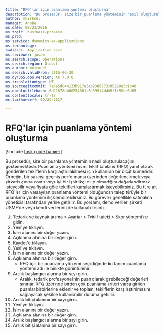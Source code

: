 ```yaml
--- 
title: "RFQ'lar için puanlama yöntemi oluşturma"
description: "Bu prosedür, size bir puanlama yönteminin nasıl oluşturulacağını göstermektedir."
author: mkirknel
manager: AnnBe
ms.date: 08/23/2016
ms.topic: business-process
ms.prod: 
ms.service: dynamics-ax-applications
ms.technology: 
audience: Application User
ms.reviewer: josaw
ms.search.scope: Operations
ms.search.region: Global
ms.author: mkirknel
ms.search.validFrom: 2016-06-30
ms.dyn365.ops.version: AX 7.0.0
ms.translationtype: HT
ms.sourcegitcommit: 7e0a5d044133b917a3eb9386773205218e5c1b40
ms.openlocfilehash: 6d72678db60254801c6c899f4d405f1c59de8d65
ms.contentlocale: tr-tr
ms.lasthandoff: 09/29/2017

---
```

# <a name="create-a-scoring-method-for-rfqs"></a>RFQ'lar için puanlama yöntemi oluşturma

[!include [task guide banner](../../includes/task-guide-banner.md)]

Bu prosedür, size bir puanlama yönteminin nasıl oluşturulacağını göstermektedir. Puanlama yöntemi resmi teklif talebine (RFQ) yanıt olarak gönderilen tekliflerin karşılaştırılabilmesi için kullanılan bir ölçüt kümesidir. Örneğin, bir satıcıyı geçmiş performansı üzerinden değerlendirmek veya şirketin çevre dostu veya iyi bir işbirlikçi olup olmadığını değerlendirmek isteyebilir veya fiyata göre teklifleri karşılaştırmak isteyebilirsiniz. Bu türe ait RFQ'ler için varsayılan puanlama yöntemi olduğundan talep türüyle bir puanlama yöntemini ilişkilendirebilirsiniz. Bu görevler genellikle satınalma yöneticisi tarafından yerine getirilir. Bu yordamı, demo verileri şirketi USMF'de veya kendi verilerinizde kullanabilirsiniz.

1. Tedarik ve kaynak atama > Ayarlar > Teklif talebi > Skor yöntemi'ne gidin.
2. Yeni'ye tıklayın.
3. İsim alanına bir değer yazın.
4. Açıklama alanına bir değer girin.
5. Kaydet'e tıklayın.
6. Yeni'ye tıklayın.
7. İsim alanına bir değer yazın.
8. Açıklama alanına bir değer girin.
    * RFQ için bir puanlama yöntemi seçildiğinde bu tanım puanlama yöntemi adı ile birlikte görüntülenir.  
9. Aralık başlangıcı alanına bir sayı girin.
    * Aralık, tedarik profesyonelinin puan olarak girebileceği değerleri sınırlar. RFQ üzerinde birden çok puanlama kriteri varsa girilen puanlar birbirlerine eklenir ve toplam, tekliflerin karşılaştırılmasını sağlayacak şekilde kullanılabilir duruma getirilir.  
10. Aralık bitişi alanına bir sayı girin.
11. Yeni'ye tıklayın.
12. İsim alanına bir değer yazın.
13. Açıklama alanına bir değer girin.
14. Aralık başlangıcı alanına bir sayı girin.
15. Aralık bitişi alanına bir sayı girin.


